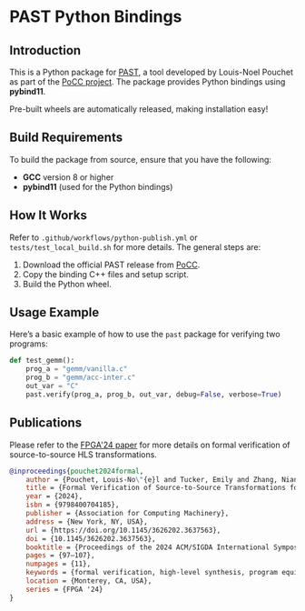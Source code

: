 # PAST Python Bindings

## Introduction

This is a Python package for [PAST](https://sourceforge.net/projects/pocc/files/1.6/release/modules/), a tool developed by Louis-Noel Pouchet as part of the [PoCC project](https://sourceforge.net/projects/pocc/files/?source=navbar). The package provides Python bindings using **pybind11**.

Pre-built wheels are automatically released, making installation easy!

## Build Requirements

To build the package from source, ensure that you have the following:

- **GCC** version 8 or higher
- **pybind11** (used for the Python bindings)

## How It Works

Refer to `.github/workflows/python-publish.yml` or `tests/test_local_build.sh` for more details. The general steps are:

1. Download the official PAST release from [PoCC](https://sourceforge.net/projects/pocc/files/?source=navbar).
2. Copy the binding C++ files and setup script.
3. Build the Python wheel.

## Usage Example

Here’s a basic example of how to use the `past` package for verifying two programs:

```python
def test_gemm():
    prog_a = "gemm/vanilla.c"
    prog_b = "gemm/acc-inter.c"
    out_var = "C"
    past.verify(prog_a, prog_b, out_var, debug=False, verbose=True)
```

## Publications
Please refer to the [FPGA'24 paper](https://dl.acm.org/doi/10.1145/3626202.3637563) for more details on formal verification of source-to-source HLS transformations. 
```bibtex
@inproceedings{pouchet2024formal,
    author = {Pouchet, Louis-No\"{e}l and Tucker, Emily and Zhang, Niansong and Chen, Hongzheng and Pal, Debjit and Rodr\'{\i}guez, Gabriel and Zhang, Zhiru},
    title = {Formal Verification of Source-to-Source Transformations for HLS},
    year = {2024},
    isbn = {9798400704185},
    publisher = {Association for Computing Machinery},
    address = {New York, NY, USA},
    url = {https://doi.org/10.1145/3626202.3637563},
    doi = {10.1145/3626202.3637563},
    booktitle = {Proceedings of the 2024 ACM/SIGDA International Symposium on Field Programmable Gate Arrays},
    pages = {97–107},
    numpages = {11},
    keywords = {formal verification, high-level synthesis, program equivalence},
    location = {Monterey, CA, USA},
    series = {FPGA '24}
}
```

